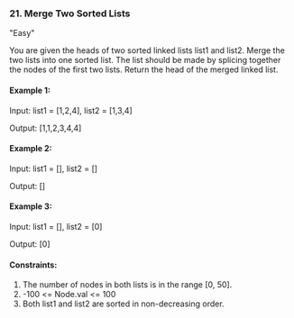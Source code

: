 ### 21. Merge Two Sorted Lists
"Easy"

You are given the heads of two sorted linked lists list1 and list2.
Merge the two lists into one sorted list. The list should be made by splicing together the nodes of the first two lists.
Return the head of the merged linked list.

#### Example 1:

Input: list1 = [1,2,4], list2 = [1,3,4]

Output: [1,1,2,3,4,4]

#### Example 2:

Input: list1 = [], list2 = []

Output: []

#### Example 3:

Input: list1 = [], list2 = [0]

Output: [0]

#### Constraints:
1. The number of nodes in both lists is in the range [0, 50].
2. -100 <= Node.val <= 100
3. Both list1 and list2 are sorted in non-decreasing order.
